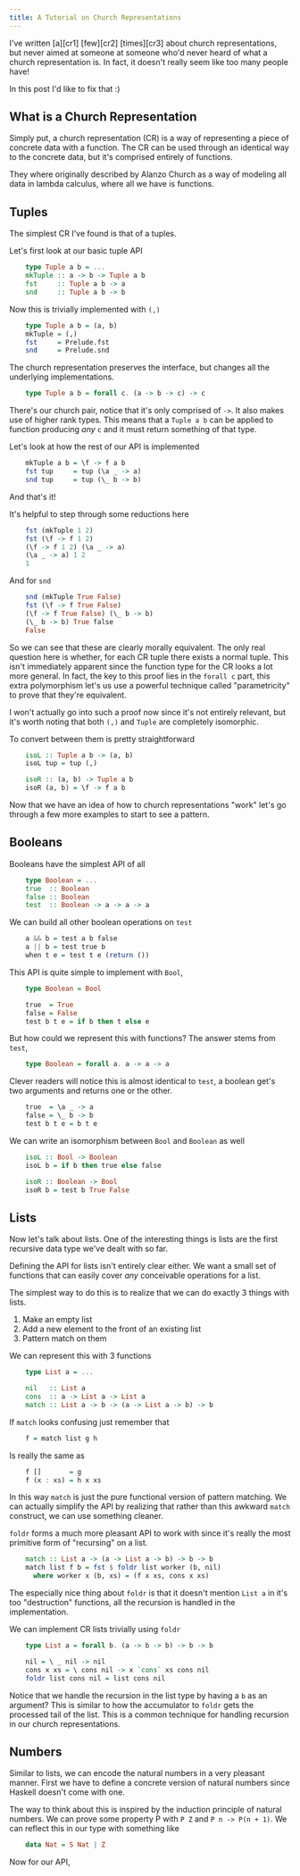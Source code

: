 ```yaml
---
title: A Tutorial on Church Representations
---
```


I've written [a][cr1] [few][cr2] [times][cr3] about church
representations, but never aimed at someone at someone who'd never
heard of what a church representation is. In fact, it doesn't really
seem like too many people have!

In this post I'd like to fix that :)

## What is a Church Representation

Simply put, a church representation (CR) is a way of representing a piece
of concrete data with a function. The CR can be used through an
identical way to the concrete data, but it's comprised entirely of
functions.

They where originally described by Alanzo Church as a way of modeling
all data in lambda calculus, where all we have is functions.

## Tuples

The simplest CR I've found is that of a tuples.

Let's first look at our basic tuple API

``` haskell
    type Tuple a b = ...
    mkTuple :: a -> b -> Tuple a b
    fst     :: Tuple a b -> a
    snd     :: Tuple a b -> b
```

Now this is trivially implemented with `(,)`

``` haskell
    type Tuple a b = (a, b)
    mkTuple = (,)
    fst     = Prelude.fst
    snd     = Prelude.snd
```

The church representation preserves the interface, but changes all the
underlying implementations.

``` haskell
    type Tuple a b = forall c. (a -> b -> c) -> c
```

There's our church pair, notice that it's only comprised of `->`. It
also makes use of higher rank types. This means that a `Tuple a b` can
be applied to function producing *any* `c` and it must return
something of that type.

Let's look at how the rest of our API is implemented

``` haskell
    mkTuple a b = \f -> f a b
    fst tup     = tup (\a _ -> a)
    snd tup     = tup (\_ b -> b)
```

And that's it! 

It's helpful to step through some reductions here

``` haskell
    fst (mkTuple 1 2)
    fst (\f -> f 1 2)
    (\f -> f 1 2) (\a _ -> a)
    (\a _ -> a) 1 2
    1
```

And for `snd`

``` haskell
    snd (mkTuple True False)
    fst (\f -> f True False)
    (\f -> f True False) (\_ b -> b)
    (\_ b -> b) True false
    False
```

So we can see that these are clearly morally equivalent. The only real
question here is whether, for each CR tuple there exists a normal
tuple. This isn't immediately apparent since the function type for the
CR looks a lot more general. In fact, the key to this proof lies in
the `forall c` part, this extra polymorphism let's us use a powerful
technique called "parametricity" to prove that they're equivalent.

I won't actually go into such a proof now since it's not entirely
relevant, but it's worth noting that both `(,)` and `Tuple` are
completely isomorphic.

To convert between them is pretty straightforward

``` haskell
    isoL :: Tuple a b -> (a, b)
    isoL tup = tup (,)

    isoR :: (a, b) -> Tuple a b
    isoR (a, b) = \f -> f a b
```

Now that we have an idea of how to church representations "work" let's
go through a few more examples to start to see a pattern.

## Booleans

Booleans have the simplest API of all

``` haskell
    type Boolean = ...
    true  :: Boolean
    false :: Boolean
    test  :: Boolean -> a -> a -> a
```

We can build all other boolean operations on `test`

``` haskell
    a && b = test a b false
    a || b = test true b
    when t e = test t e (return ())
```

This API is quite simple to implement with `Bool`,

``` haskell
    type Boolean = Bool

    true  = True
    false = False
    test b t e = if b then t else e
```

But how could we represent this with functions? The answer stems from
`test`,

``` haskell
    type Boolean = forall a. a -> a -> a
```

Clever readers will notice this is almost identical to `test`, a
boolean get's two arguments and returns one or the other.

``` haskell
    true  = \a _ -> a
    false = \_ b -> b
    test b t e = b t e
```

We can write an isomorphism between `Bool` and `Boolean` as well

``` haskell
    isoL :: Bool -> Boolean
    isoL b = if b then true else false

    isoR :: Boolean -> Bool
    isoR b = test b True False
```

## Lists

Now let's talk about lists. One of the interesting things is lists are
the first recursive data type we've dealt with so far.

Defining the API for lists isn't entirely clear either. We want a
small set of functions that can easily cover *any* conceivable
operations for a list.

The simplest way to do this is to realize that we can do exactly 3
things with lists.

 1. Make an empty list
 2. Add a new element to the front of an existing list
 3. Pattern match on them

We can represent this with 3 functions

``` haskell
    type List a = ...

    nil   :: List a
    cons  :: a -> List a -> List a
    match :: List a -> b -> (a -> List a -> b) -> b
```

If `match` looks confusing just remember that

``` haskell
    f = match list g h
```

Is really the same as

``` haskell
    f []       = g
    f (x : xs) = h x xs
```

In this way `match` is just the pure functional version of pattern
matching. We can actually simplify the API by realizing that rather
than this awkward `match` construct, we can use something cleaner.

`foldr` forms a much more pleasant API to work with since it's really
the most primitive form of "recursing" on a list.

``` haskell
    match :: List a -> (a -> List a -> b) -> b -> b
    match list f b = fst $ foldr list worker (b, nil)
      where worker x (b, xs) = (f x xs, cons x xs)
```

The especially nice thing about `foldr` is that it doesn't mention
`List a` in it's too "destruction" functions, all the recursion is
handled in the implementation.

We can implement CR lists trivially using `foldr`

``` haskell
    type List a = forall b. (a -> b -> b) -> b -> b

    nil = \ _ nil -> nil
    cons x xs = \ cons nil -> x `cons` xs cons nil
    foldr list cons nil = list cons nil
```

Notice that we handle the recursion in the list type by having a `b`
as an argument? This is similar to how the accumulator to `foldr`
gets the processed tail of the list. This is a common technique for
handling recursion in our church representations.

## Numbers

Similar to lists, we can encode the natural numbers in a very pleasant
manner. First we have to define a concrete version of natural numbers
since Haskell doesn't come with one.

The way to think about this is inspired by the induction principle of
natural numbers. We can prove some property P with `P Z` and `P n -> P(n + 1)`.
We can reflect this in our type with something like

``` haskell
    data Nat = S Nat | Z
```

Now for our API, 
